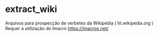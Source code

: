 # extract_wiki
Arquivos para prospecção de verbetes da Wikipédia ( ht.wikipedia.org )
Requer a utilização do Imacro https://imacros.net/
